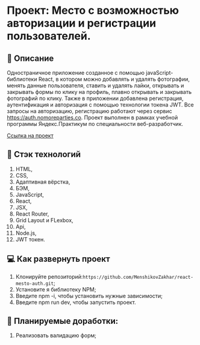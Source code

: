 # Проект: Место с возможностью авторизации и регистрации пользователей.

## :memo: Описание

Одностраничное приложение созданное с помощью javaScript-библиотеки React, в котором можно добавлять и удалять 
фотографии, менять данные пользователя, ставить и удалять лайки, открывать и закрывать формы по клику на профиль,
плавно открывать и закрывать фотографий по клику. Также в приложении добавлена регистрация, аутентификация и 
авторизация с помощью технологии токена JWT. Все запросы на авторизацию, регистрацию работают через сервис https://auth.nomoreparties.co.
Проект выполнен в рамках учебной программы Яндекс.Практикум по специальности веб-разработчик.

[Ссылка на проект](https://menshikovzakhar.github.io/react-mesto-auth/)

## :hammer: Стэк технологий
1. HTML,
2. CSS,
3. Адаптивная вёрстка,
4. БЭМ,
5. JavaScript,
6. React, 
7. JSX,
8. React Router,
9. Grid Layout и FLexbox,
10. Api,
11. Node.js,
12. JWT токен.

## 💻 Как развернуть проект

1. Клонируйте репозиторий:`https://github.com/MenshikovZakhar/react-mesto-auth.git`;
2. Установите я библиотеку NPM;
3. Введите npm -i, чтобы установить нужные зависимости;
3. Введите npm run dev, чтобы запустить проект.

## 📃 Планируемые доработки:
1. Реализовать валидацию форм;
